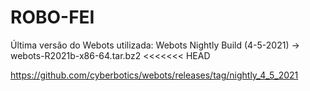 # ROBO-FEI

Última versão do Webots utilizada: Webots Nightly Build (4-5-2021) -> webots-R2021b-x86-64.tar.bz2
<<<<<<< HEAD

https://github.com/cyberbotics/webots/releases/tag/nightly_4_5_2021
